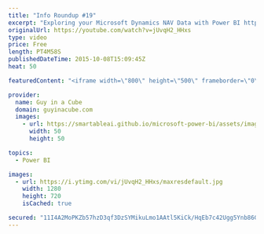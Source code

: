 ```yaml
---
title: "Info Roundup #19"
excerpt: "Exploring your Microsoft Dynamics NAV Data with Power BI http://blogs.msdn.com/b/powerbi/archive/2015/10/07/exploring-your-microsoft-dynamics-nav-data-with-power-bi.aspx  Power BI Weekly Service Update http://blogs.msdn.com/b/powerbi/archive/2015/10/06/power-bi-service-weekly-update-10-06.aspx  Sharing"
originalUrl: https://youtube.com/watch?v=jUvqH2_HHxs
type: video
price: Free
length: PT4M58S
publishedDateTime: 2015-10-08T15:09:45Z
heat: 50

featuredContent: "<iframe width=\"800\" height=\"500\" frameborder=\"0\" src=\"https://www.youtube.com/embed/jUvqH2_HHxs\" allow=\"accelerometer; autoplay; encrypted-media; gyroscope; picture-in-picture\" allowfullscreen></iframe>"

provider:
  name: Guy in a Cube
  domain: guyinacube.com
  images:
    - url: https://smartableai.github.io/microsoft-power-bi/assets/images/organizations/guyinacube.com-50x50.jpg
      width: 50
      height: 50

topics:
  - Power BI

images:
  - url: https://i.ytimg.com/vi/jUvqH2_HHxs/maxresdefault.jpg
    width: 1280
    height: 720
    isCached: true

secured: "11I4A2MoPKZb57hzD3qf3DzSYMikuLmo1AAtl5KiCk/HqEb7c42Ugg5Ynb86GhXgvKbah6eCH/6w/BwwwKgpi4IIYg73s53x6giGv+hOKHZ+iHAkR0JGkast+zGEm7iFyv5ZbuAyizgOnlii5M5fRT0d5kJGvBQMXEQXk+r840X6MjcUkc6JGxEwGfG7YuW1l/UZdX67Ku/hzyNuGgJzKGngRHb987zpc2x9mi6KGdquxiR+/10JsmtNg3dYfRXWAmUOjaWvYKU0hy9cltHGsEbYnaBIEx8Vx7ZLniPVqUnLZhX9ZmE7Vaf9VgjPHMNa0NZKeAaC0bx1BSAZR0nggBDEVQBgT7K4FMxHkKZB7Agz0QzzBF6zGsZdaEZ+96Y/Rimx7/vFhBw8JHR3qAxTnXaqZVKZoQXm5EiNrPxdfWE=;nXxw0i/2A0appXiq5OxDhQ=="
---
```


